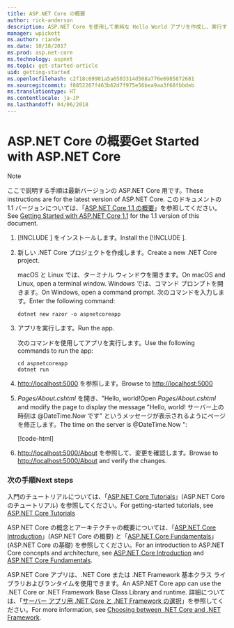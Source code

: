 ```yaml
---
title: ASP.NET Core の概要
author: rick-anderson
description: ASP.NET Core を使用して単純な Hello World アプリを作成し、実行する簡単なチュートリアルです。
manager: wpickett
ms.author: riande
ms.date: 10/18/2017
ms.prod: asp.net-core
ms.technology: aspnet
ms.topic: get-started-article
uid: getting-started
ms.openlocfilehash: c2f18c69901a5a6503314d508a776e6985872681
ms.sourcegitcommit: f8852267f463b62d7f975e56bea9aa3f68fbbdeb
ms.translationtype: HT
ms.contentlocale: ja-JP
ms.lasthandoff: 04/06/2018
---
```

# <a name="get-started-with-aspnet-core"></a><span data-ttu-id="b42ab-103">ASP.NET Core の概要</span><span class="sxs-lookup"><span data-stu-id="b42ab-103">Get Started with ASP.NET Core</span></span>

> [!NOTE]
> <span data-ttu-id="b42ab-104">ここで説明する手順は最新バージョンの ASP.NET Core 用です。</span><span class="sxs-lookup"><span data-stu-id="b42ab-104">These instructions are for the latest version of ASP.NET Core.</span></span> <span data-ttu-id="b42ab-105">このドキュメントの 1.1 バージョンについては、「[ASP.NET Core 1.1 の概要](xref:getting-started-1.1)」を参照してください。</span><span class="sxs-lookup"><span data-stu-id="b42ab-105">See [Getting Started with ASP.NET Core 1.1](xref:getting-started-1.1) for the 1.1 version of this document.</span></span>

1. <span data-ttu-id="b42ab-106">[!INCLUDE [](~/includes/net-core-sdk-download-link.md)] をインストールします。</span><span class="sxs-lookup"><span data-stu-id="b42ab-106">Install the [!INCLUDE [](~/includes/net-core-sdk-download-link.md)].</span></span>

2. <span data-ttu-id="b42ab-107">新しい .NET Core プロジェクトを作成します。</span><span class="sxs-lookup"><span data-stu-id="b42ab-107">Create a new .NET Core project.</span></span>

   <span data-ttu-id="b42ab-108">macOS と Linux では、ターミナル ウィンドウを開きます。</span><span class="sxs-lookup"><span data-stu-id="b42ab-108">On macOS and Linux, open a terminal window.</span></span> <span data-ttu-id="b42ab-109">Windows では、コマンド プロンプトを開きます。</span><span class="sxs-lookup"><span data-stu-id="b42ab-109">On Windows, open a command prompt.</span></span> <span data-ttu-id="b42ab-110">次のコマンドを入力します。</span><span class="sxs-lookup"><span data-stu-id="b42ab-110">Enter the following command:</span></span>

    ```terminal
    dotnet new razor -o aspnetcoreapp
    ```
    
3. <span data-ttu-id="b42ab-111">アプリを実行します。</span><span class="sxs-lookup"><span data-stu-id="b42ab-111">Run the app.</span></span>

    <span data-ttu-id="b42ab-112">次のコマンドを使用してアプリを実行します。</span><span class="sxs-lookup"><span data-stu-id="b42ab-112">Use the following commands to run the app:</span></span>

    ```terminal
    cd aspnetcoreapp
    dotnet run
    ```

4. <span data-ttu-id="b42ab-113">[http://localhost:5000](http://localhost:5000) を参照します。</span><span class="sxs-lookup"><span data-stu-id="b42ab-113">Browse to [http://localhost:5000](http://localhost:5000)</span></span>

5. <span data-ttu-id="b42ab-114"><em>Pages/About.cshtml</em> を開き、"Hello, world!</span><span class="sxs-lookup"><span data-stu-id="b42ab-114">Open <em>Pages/About.cshtml</em> and modify the page to display the message "Hello, world!</span></span> <span data-ttu-id="b42ab-115">サーバー上の時刻は @DateTime.Now です" というメッセージが表示されるようにページを修正します。</span><span class="sxs-lookup"><span data-stu-id="b42ab-115">The time on the server is @DateTime.Now ":</span></span>

    [!code-html[](getting-started/sample/getting-started/about.cshtml?highlight=9&range=1-9)]

6. <span data-ttu-id="b42ab-116">[http://localhost:5000/About](http://localhost:5000/About) を参照して、変更を確認します。</span><span class="sxs-lookup"><span data-stu-id="b42ab-116">Browse to [http://localhost:5000/About](http://localhost:5000/About) and verify the changes.</span></span>

### <a name="next-steps"></a><span data-ttu-id="b42ab-117">次の手順</span><span class="sxs-lookup"><span data-stu-id="b42ab-117">Next steps</span></span>

<span data-ttu-id="b42ab-118">入門のチュートリアルについては、「[ASP.NET Core Tutorials](tutorials/index.md)」(ASP.NET Core のチュートリアル) を参照してください。</span><span class="sxs-lookup"><span data-stu-id="b42ab-118">For getting-started tutorials, see [ASP.NET Core Tutorials](tutorials/index.md)</span></span>

<span data-ttu-id="b42ab-119">ASP.NET Core の概念とアーキテクチャの概要については、「[ASP.NET Core Introduction](index.md)」(ASP.NET Core の概要) と「[ASP.NET Core Fundamentals](fundamentals/index.md)」(ASP.NET Core の基礎) を参照してください。</span><span class="sxs-lookup"><span data-stu-id="b42ab-119">For an introduction to ASP.NET Core concepts and architecture, see [ASP.NET Core Introduction](index.md) and [ASP.NET Core Fundamentals](fundamentals/index.md).</span></span>

<span data-ttu-id="b42ab-120">ASP.NET Core アプリは、.NET Core または .NET Framework 基本クラス ライブラリおよびランタイムを使用できます。</span><span class="sxs-lookup"><span data-stu-id="b42ab-120">An ASP.NET Core app can use the .NET Core or .NET Framework Base Class Library and runtime.</span></span> <span data-ttu-id="b42ab-121">詳細については、「[サーバー アプリ用 .NET Core と .NET Framework の選択](https://docs.microsoft.com/dotnet/articles/standard/choosing-core-framework-server)」を参照してください。</span><span class="sxs-lookup"><span data-stu-id="b42ab-121">For more information, see [Choosing between .NET Core and .NET Framework](https://docs.microsoft.com/dotnet/articles/standard/choosing-core-framework-server).</span></span>
